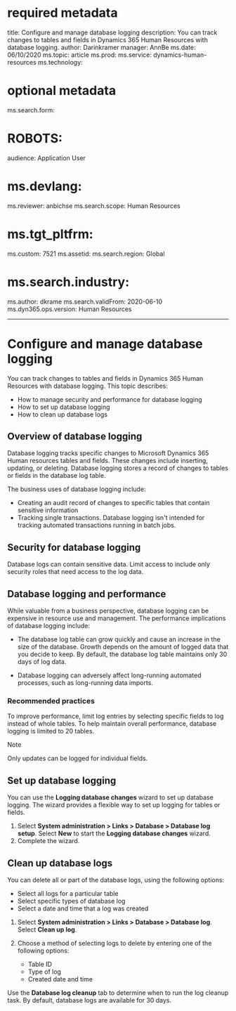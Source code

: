 # required metadata

title: Configure and manage database logging
description: You can track changes to tables and fields in Dynamics 365 Human Resources with database logging.
author: Darinkramer
manager: AnnBe
ms.date: 06/10/2020
ms.topic: article
ms.prod: 
ms.service: dynamics-human-resources
ms.technology: 

# optional metadata

ms.search.form: 
# ROBOTS: 
audience: Application User
# ms.devlang: 
ms.reviewer: anbichse
ms.search.scope: Human Resources
# ms.tgt_pltfrm: 
ms.custom: 7521
ms.assetid: 
ms.search.region: Global
# ms.search.industry: 
ms.author: dkrame
ms.search.validFrom: 2020-06-10
ms.dyn365.ops.version: Human Resources

---

# Configure and manage database logging

You can track changes to tables and fields in Dynamics 365 Human Resources with database logging. This topic describes:

- How to manage security and performance for database logging
- How to set up database logging
- How to clean up database logs

## Overview of database logging

Database logging tracks specific changes to Microsoft Dynamics 365 Human resources tables and fields. These changes include inserting, updating, or deleting. Database logging stores a record of changes to tables or fields in the database log table.

The business uses of database logging include:

- Creating an audit record of changes to specific tables that contain sensitive information
- Tracking single transactions. Database logging isn't intended for tracking automated transactions running in batch jobs.

## Security for database logging

Database logs can contain sensitive data. Limit access to include only security roles that need access to the log data.

## Database logging and performance

While valuable from a business perspective, database logging can be expensive in resource use and management. The performance implications of database logging include:

- The database log table can grow quickly and cause an increase in the size of the database. Growth depends on the amount of logged data that you decide to keep. By default, the database log table maintains only 30 days of log data. 

- Database logging can adversely affect long-running automated processes, such as long-running data imports.

### Recommended practices

To improve performance, limit log entries by selecting specific fields to log instead of whole tables. To help maintain overall performance, database logging is limited to 20 tables.

> [!NOTE]
> Only updates can be logged for individual fields.

## Set up database logging

You can use the **Logging database changes** wizard to set up database logging. The wizard provides a flexible way to set up logging for tables or fields.

1. Select **System administration > Links > Database > Database log setup**. Select **New** to start the **Logging database changes** wizard.
2. Complete the wizard.

## Clean up database logs

You can delete all or part of the database logs, using the following options:

- Select all logs for a particular table
- Select specific types of database log
- Select a date and time that a log was created

1. Select **System administration > Links > Database > Database log**. Select **Clean up log**.

2. Choose a method of selecting logs to delete by entering one of the following options:

   - Table ID
   - Type of log
   - Created date and time

Use the **Database log cleanup** tab to determine when to run the log cleanup task. By default, database logs are available for 30 days.